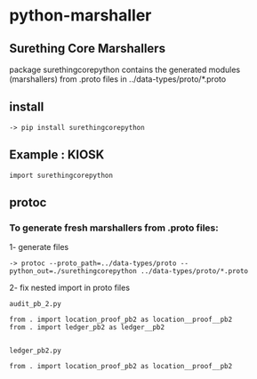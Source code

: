 # python-marshaller


## Surething Core Marshallers

package surethingcorepython contains the generated modules (marshallers) from .proto files in ../data-types/proto/*.proto


## install

```
-> pip install surethingcorepython
```

## Example : KIOSK

```
import surethingcorepython

```

## protoc
### To generate fresh marshallers from .proto files:


1- generate files
```
-> protoc --proto_path=../data-types/proto --python_out=./surethingcorepython ../data-types/proto/*.proto

```
2- fix nested import in proto files

```
audit_pb_2.py

from . import location_proof_pb2 as location__proof__pb2
from . import ledger_pb2 as ledger__pb2


ledger_pb2.py

from . import location_proof_pb2 as location__proof__pb2

```
